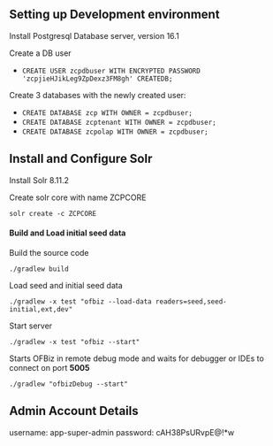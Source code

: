 
## Setting up Development environment

Install Postgresql Database server, version 16.1

Create a DB user
- `CREATE USER zcpdbuser WITH ENCRYPTED PASSWORD 'zcpjieHJikLeg9ZpDexz3FM8gh' CREATEDB;`

Create 3 databases with the newly created user:

- `CREATE DATABASE zcp WITH OWNER = zcpdbuser;`
- `CREATE DATABASE zcptenant WITH OWNER = zcpdbuser;`
- `CREATE DATABASE zcpolap WITH OWNER = zcpdbuser;`


## Install and Configure Solr

Install Solr 8.11.2

Create solr core with name ZCPCORE

`solr create -c ZCPCORE`


#### Build and Load initial seed data

Build the source code

`./gradlew build`

Load seed and initial seed data

`./gradlew -x test "ofbiz --load-data readers=seed,seed-initial,ext,dev"`

Start server

`./gradlew -x test "ofbiz --start"`


Starts OFBiz in remote debug mode and waits for debugger
or IDEs to connect on port **5005**

`./gradlew "ofbizDebug --start"`


## Admin Account Details

username: app-super-admin
password: cAH38PsURvpE@!*w
